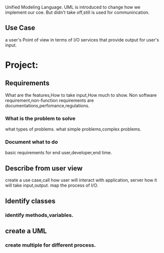 Unified Modeling Language.
UML is introduced to change how we implement our coe.
But didn't take off,still is used for communincation.


## Use Case
a user's Point of view in terms of I/O
services that provide output for user's input.
# Project:
## Requirements
What are the features,How to take input,How much to show.
Non software requirement,non-function requirements are documentations,perfomance,regulations.
### What is the problem to solve
what types of problems.
what simple problems,complex problems.
### Document what to do
basic requirements for end user,developer,end time.
## Describe from user view
create a use case,call how user will interact with application,
server how it will take input,output.
map the process of I/O. 
## Identify classes
### identify methods,variables.
## create a UML
### create multiple for different process.
